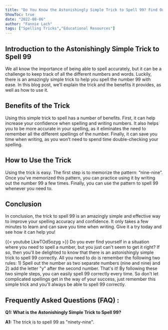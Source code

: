 ```yaml
---
title: "Do You Know the Astonishingly Simple Trick to Spell 99? Find Out Now!"
ShowToc: true 
date: "2022-08-06"
author: "Fannie Lach" 
tags: ["Spelling Tricks","Educational Resources"]
---
```

## Introduction to the Astonishingly Simple Trick to Spell 99

We all know the importance of being able to spell accurately, but it can be a challenge to keep track of all the different numbers and words. Luckily, there is an amazingly simple trick to help you spell the number 99 with ease. In this blog post, we’ll explain the trick and the benefits it provides, as well as how to use it. 

## Benefits of the Trick

Using this simple trick to spell  has a number of benefits. First, it can help increase your confidence when spelling and writing numbers. It also helps you to be more accurate in your spelling, as it eliminates the need to remember all the different spellings of the number. Finally, it can save you time when writing, as you won’t need to spend time double-checking your spelling. 

## How to Use the Trick

Using the trick is easy. The first step is to memorize the pattern: “nine-nine”. Once you’ve memorized this pattern, you can practice using it by writing out the number 99 a few times. Finally, you can use the pattern to spell 99 whenever you need to. 

## Conclusion

In conclusion, the trick to spell 99 is an amazingly simple and effective way to improve your spelling accuracy and confidence. It only takes a few minutes to learn and can save you time when writing. Give it a try today and see how it can help you!

{{< youtube LkwTOd5ozyg >}} 
Do you ever find yourself in a situation where you need to spell a number, but you just can't seem to get it right? If so, then you'll be delighted to know that there is an astonishingly simple trick to spell 99 correctly. All you need to do is remember the following two rules: 1) Spell out the number as two separate numbers (nine and nine) and 2) add the letter "y" after the second number. That's it! By following these two simple steps, you can easily spell 99 correctly every time. So don't let complicated spellings get in the way of your success, just remember this simple trick and you'll always be able to spell 99 correctly.

## Frequently Asked Questions (FAQ) :
**Q1: What is the Astonishingly Simple Trick to Spell 99?**

**A1:** The trick is to spell 99 as "ninety-nine".





